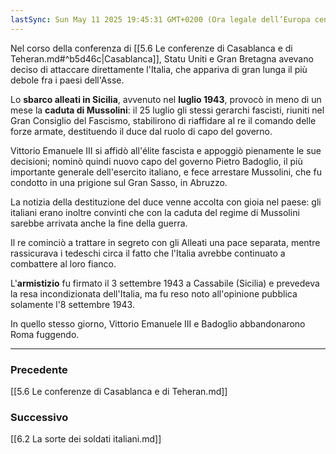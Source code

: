 ```yaml
---
lastSync: Sun May 11 2025 19:45:31 GMT+0200 (Ora legale dell’Europa centrale)
---
```

Nel corso della conferenza di [[5.6 Le conferenze di Casablanca e di Teheran.md#^b5d46c|Casablanca]], Statu Uniti e Gran Bretagna avevano deciso di attaccare direttamente l'Italia, che appariva di gran lunga il più debole fra i paesi dell'Asse.

Lo **sbarco alleati in Sicilia**, avvenuto nel **luglio 1943**, provocò in meno di un mese la **caduta di Mussolini**: il 25 luglio gli stessi gerarchi fascisti, riuniti nel Gran Consiglio del Fascismo, stabilirono di riaffidare al re il comando delle forze armate, destituendo il duce dal ruolo di capo del governo.

Vittorio Emanuele III si affidò all'élite fascista e appoggiò pienamente le sue decisioni; nominò quindi nuovo capo del governo Pietro Badoglio, il più importante generale dell'esercito italiano, e fece arrestare Mussolini, che fu condotto in una prigione sul Gran Sasso, in Abruzzo.

La notizia della destituzione del duce venne accolta con gioia nel paese: gli italiani erano inoltre convinti che con la caduta del regime di Mussolini sarebbe arrivata anche la fine della guerra.

Il re cominciò a trattare in segreto con gli Alleati una pace separata, mentre rassicurava i tedeschi circa il fatto che l'Italia avrebbe continuato a combattere al loro fianco.

L'**armistizio** fu firmato il 3 settembre 1943 a Cassabile (Sicilia) e prevedeva la resa incondizionata dell'Italia, ma fu reso noto all'opinione pubblica solamente l'8 settembre 1943.

In quello stesso giorno, Vittorio Emanuele III e Badoglio abbandonarono Roma fuggendo.


---
### Precedente
[[5.6 Le conferenze di Casablanca e di Teheran.md]]

### Successivo
[[6.2 La sorte dei soldati italiani.md]]
